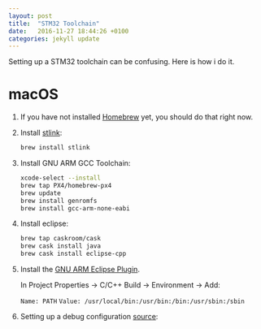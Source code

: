 ```yaml
---
layout: post
title:  "STM32 Toolchain"
date:   2016-11-27 18:44:26 +0100
categories: jekyll update
---
```


Setting up a STM32 toolchain can be confusing.
Here is how i do it.

# macOS

1. If you have not installed [Homebrew][brew] yet, you should do that right now.

2.  Install [stlink][stlink]:

    ```bash
    brew install stlink
    ```


3.  Install GNU ARM GCC Toolchain:

    ```bash
    xcode-select --install
    brew tap PX4/homebrew-px4
    brew update
    brew install genromfs
    brew install gcc-arm-none-eabi
    ```

4.  Install eclipse:

    ```bash
    brew tap caskroom/cask
    brew cask install java
    brew cask install eclipse-cpp
    ```

5.  Install the [GNU ARM Eclipse Plugin][plugin].

    In Project Properties -> C/C++ Build -> Environment -> Add:

    `Name: PATH`
    `Value: /usr/local/bin:/usr/bin:/bin:/usr/sbin:/sbin`

6.  Setting up a debug configuration [source][debug]:




[brew]: http://brew.sh
[stlink]: https://github.com/texane/stlink
[plugin]: http://gnuarmeclipse.github.io/plugins/install/
[debug]: http://erika.tuxfamily.org/wiki/index.php?title=Tutorial:_STM32_-_Integrated_Debugging_in_Eclipse_using_GNU_toolchain&oldid=5474

